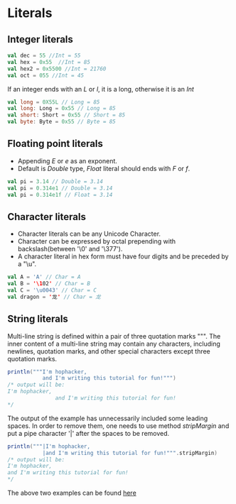 Literals 
===
Integer literals
---
```scala
val dec = 55 //Int = 55
val hex = 0x55  //Int = 85
val hex2 = 0x5500 //Int = 21760
val oct = 055 //Int = 45
```
If an integer ends with an *L* or *l*, it is a long, otherwise it is an *Int*
```scala
val long = 0X55L // Long = 85
val long: Long = 0x55 // Long = 85
val short: Short = 0x55 // Short = 85
val byte: Byte = 0x55 // Byte = 85
```

Floating point literals
---
* Appending *E* or *e* as an exponent.
* Default is *Double* type, *Float* literal should ends with *F* or *f*.
```scala
val pi = 3.14 // Double = 3.14
val pi = 0.314e1 // Double = 3.14
val pi = 0.314e1f // Float = 3.14
```

Character literals
---
* Character literals can be any Unicode Character.
* Character can be expressed by octal prepending with backslash(between '\0' and '\377').
* A character literal in hex form must have four digits and be preceded by a "\u".
```scala
val A = 'A' // Char = A
val B = '\102' // Char = B
val C = '\u0043' // Char = C
val dragon = '龙' // Char = 龙
```

String literals
---
Multi-line string is defined within a pair of three quotation marks """. The inner content of a multi-line string may contain any characters, including newlines, quotation marks, and other special characters except three quotation marks. 
```scala
println("""I'm hophacker,
           and I'm writing this tutorial for fun!""")
/* output will be:
I'm hophacker,
               and I'm writing this tutorial for fun!
*/
```
The output of the example has unnecessarily included some leading spaces.  In order to remove them, one needs to use method *stripMargin* and put a pipe character '|' after the spaces to be removed. 
```scala
println("""|I'm hophacker,
           |and I'm writing this tutorial for fun!""".stripMargin)
/* output will be:
I'm hophacker,
and I'm writing this tutorial for fun!
*/
```
The above two examples can be found [here][MultiLineString]


[MultiLineString]: examples/MultiLineString.scala
